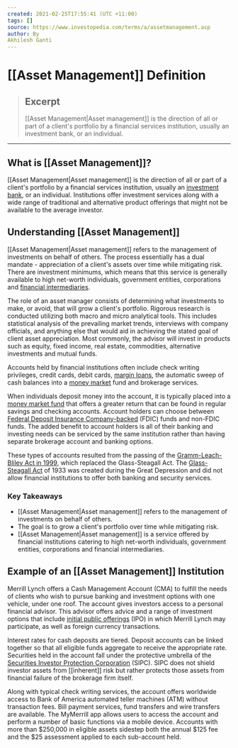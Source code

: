 ```yaml
---
created: 2021-02-25T17:55:41 (UTC +11:00)
tags: []
source: https://www.investopedia.com/terms/a/assetmanagement.asp
author: By
Akhilesh Ganti
---
```


# [[Asset Management]] Definition

> ## Excerpt
> [[Asset Management|Asset management]] is the direction of all or part of a client's portfolio by a financial services institution, usually an investment bank, or an individual.

---
## What is [[Asset Management]]?

[[Asset Management|Asset management]] is the direction of all or part of a client's portfolio by a financial services institution, usually an [investment bank](https://www.investopedia.com/terms/i/investmentbank.asp), or an individual. Institutions offer investment services along with a wide range of traditional and alternative product offerings that might not be available to the average investor.

## Understanding [[Asset Management]]

[[Asset Management|Asset management]] refers to the management of investments on behalf of others. The process essentially has a dual mandate - appreciation of a client's assets over time while mitigating risk. There are investment minimums, which means that this service is generally available to high net-worth individuals, government entities, corporations and [financial intermediaries](https://www.investopedia.com/terms/f/financialintermediary.asp).

The role of an asset manager consists of determining what investments to make, or avoid, that will grow a client's portfolio. Rigorous research is conducted utilizing both macro and micro analytical tools. This includes statistical analysis of the prevailing market trends, interviews with company officials, and anything else that would aid in achieving the stated goal of client asset appreciation. Most commonly, the advisor will invest in products such as equity, fixed income, real estate, commodities, alternative investments and mutual funds.

Accounts held by financial institutions often include check writing privileges, credit cards, debit cards, [margin loans](https://www.investopedia.com/terms/m/margin_loan_availability.asp), the automatic sweep of cash balances into a [money market](https://www.investopedia.com/terms/m/moneymarket.asp) fund and brokerage services.

When individuals deposit money into the account, it is typically placed into a [money market fund](https://www.investopedia.com/terms/m/money-marketfund.asp) that offers a greater return that can be found in regular savings and checking accounts. Account holders can choose between [Federal Deposit Insurance Company-backed](https://www.investopedia.com/terms/f/fdic.asp) (FDIC) funds and non-FDIC funds. The added benefit to account holders is all of their banking and investing needs can be serviced by the same institution rather than having separate brokerage account and banking options.

These types of accounts resulted from the passing of the [Gramm-Leach-Bliley Act in 1999](https://www.investopedia.com/terms/g/glba.asp), which replaced the Glass-Steagall Act. The [Glass-Steagall Act](https://www.investopedia.com/terms/g/glass_steagall_act.asp) of 1933 was created during the Great Depression and did not allow financial institutions to offer both banking and security services.

### Key Takeaways

-   [[Asset Management|Asset management]] refers to the management of investments on behalf of others.
-   The goal is to grow a client's portfolio over time while mitigating risk.
-   [[Asset Management|Asset management]] is a service offered by financial institutions catering to high net-worth individuals, government entities, corporations and financial intermediaries.

## Example of an [[Asset Management]] Institution

Merrill Lynch offers a Cash Management Account (CMA) to fulfill the needs of clients who wish to pursue banking and investment options with one vehicle, under one roof. The account gives investors access to a personal financial advisor. This advisor offers advice and a range of investment options that include [initial public offerings](https://www.investopedia.com/terms/i/ipo.asp) (IPO) in which Merrill Lynch may participate, as well as foreign currency transactions.

Interest rates for cash deposits are tiered. Deposit accounts can be linked together so that all eligible funds aggregate to receive the appropriate rate. Securities held in the account fall under the protective umbrella of the [Securities Investor Protection Corporation](https://www.investopedia.com/terms/s/sipc.asp) (SIPC). SIPC does not shield investor assets from [[inherent]] risk but rather protects those assets from financial failure of the brokerage firm itself.

Along with typical check writing services, the account offers worldwide access to Bank of America automated teller machines (ATM) without transaction fees. Bill payment services, fund transfers and wire transfers are available. The MyMerrill app allows users to access the account and perform a number of basic functions via a mobile device. Accounts with more than $250,000 in eligible assets sidestep both the annual $125 fee and the $25 assessment applied to each sub-account held.
